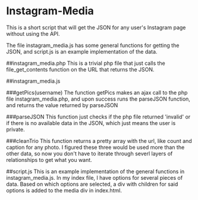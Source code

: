# Instagram-Media
This is a short script that will get the JSON for any user's Instagram page without using the API.

The file instagram_media.js has some general functions for getting the JSON, and script.js is an example implementation of the data.


##instagram_media.php
This is a trivial php file that just calls the file_get_contents function on the URL that returns the JSON. 

##instagram_media.js

###getPics(username)
The function getPics makes an ajax call to the php file instagram_media.php, and upon success runs the parseJSON function, and returns the value returned by parseJSON

###parseJSON
This function just checks if the php file returned 'invalid' or if there is no available data in the JSON, which just means the user is private. 

###cleanTrio
This function returns a pretty array with the url, like count and caption for any photo. I figured these three would be used more than the other data, so now you don't have to iterate through severl layers of relationships to get what you want.

##script.js
This is an example implementation of the general functions in instagram_media.js. In my index file, I have options for several pieces of data. Based on which options are selected, a div with children for said options is added to the media div in index.html.
